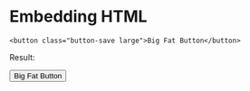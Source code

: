 
# Embedding HTML

    <button class="button-save large">Big Fat Button</button>

Result:

<button class="button-save large">Big Fat Button</button>

